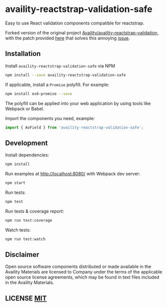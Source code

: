 # availity-reactstrap-validation-safe

Easy to use React validation components compatible for reactstrap.

Forked version of the original project [Availity/availity-reactstrap-validation](https://github.com/Availity/availity-reactstrap-validation), with the patch provided
[here](https://github.com/Availity/availity-reactstrap-validation/pull/159)
that solves this annoying [issue](https://github.com/Availity/availity-reactstrap-validation/issues/155).


## Installation

Install `availity-reactstrap-validation-safe` via NPM

```sh
npm install --save availity-reactstrap-validation-safe
```

If applicable, install a `Promise` polyfill.  For example:

```sh
npm install es6-promise --save
```

The polyfill can be applied into your web application by using tools like Webpack or Babel.

Import the components you need, example:

```js
import { AvField } from 'availity-reactstrap-validation-safe';
```

## Development

Install dependencies:

```sh
npm install
```

Run examples at [http://localhost:8080/](http://localhost:8080/) with Webpack dev server:

```sh
npm start
```

Run tests:

```sh
npm test
```

Run tests & coverage report:

```sh
npm run test:coverage
```

Watch tests:

```sh
npm run test:watch
```

## Disclaimer
Open source software components distributed or made available in the Availity Materials are licensed to Company under the terms of the applicable open source license agreements, which may be found in text files included in the Availity Materials.

## LICENSE [MIT](LICENSE)
